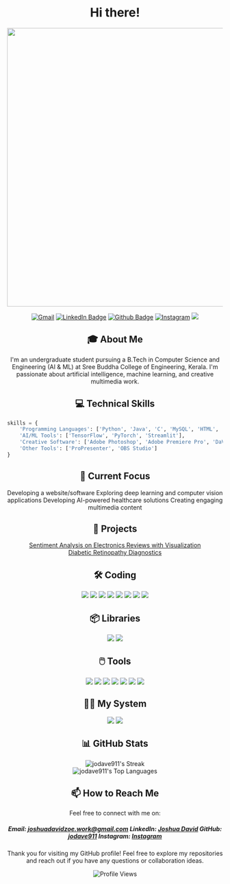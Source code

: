 # <div align="center">Hi there!</div>

<div align="center">
  <img src="https://i.giphy.com/media/v1.Y2lkPTc5MGI3NjExZTR0M2c0Y29uNmRsZWxpOHU2dnVpM2pub3g5NnRqNHoxcnM1dXdvOCZlcD12MV9pbnRlcm5hbF9naWZfYnlfaWQmY3Q9Zw/6ZtPDJr6mto5sCydfw/giphy.gif" width='650'/>
</div>

<div align="center">
  
[![Gmail](https://img.shields.io/badge/Gmail-8A2BE2?style=flat&logo=Gmail&logoColor=white)](mailto:joshuadavidzoe.work@gmail.com)
[![LinkedIn Badge](https://img.shields.io/badge/-LinkedIn-0077B5?style=flat&logo=Linkedin&logoColor=white&link=https://www.linkedin.com/in/joshua-david-4b658821b/)](https://www.linkedin.com/in/joshua-david-4b658821b/)
[![Github Badge](https://img.shields.io/badge/-Github-242A2D?style=flat&logo=Github&logoColor=white&link=https://github.com/jodave911/)](https://github.com/jodave911/)
[![Instagram](https://img.shields.io/badge/-Instagram-D42F8A?style=flat&logo=instagram&logoColor=white&link=https://www.instagram.com/_jo_dave_/)](https://www.instagram.com/_jo_dave_/)
![](https://komarev.com/ghpvc/?username=jodave911)
  
</div>

## <div align="center">🎓 About Me</div>

<div align="center"> I'm an undergraduate student pursuing a B.Tech in Computer Science and Engineering (AI & ML) at Sree Buddha College of Engineering, Kerala. I'm passionate about artificial intelligence, machine learning, and creative multimedia work. </div>



## <div align="center">💻 Technical Skills</div>

<div align="left">

```python
skills = {
    'Programming Languages': ['Python', 'Java', 'C', 'MySQL', 'HTML', 'CSS'],
    'AI/ML Tools': ['TensorFlow', 'PyTorch', 'Streamlit'],
    'Creative Software': ['Adobe Photoshop', 'Adobe Premiere Pro', 'DaVinci Resolve', 'Blender'],
    'Other Tools': ['ProPresenter', 'OBS Studio']
}
```
</div>



## <div align="center">🔭 Current Focus</div>
<div align="center">
Developing a website/software
Exploring deep learning and computer vision applications
Developing AI-powered healthcare solutions
Creating engaging multimedia content
</div>

## <div align="center">🚀 Projects</div>

<div align="center">

[Sentiment Analysis on Electronics Reviews with Visualization](https://github.com/jodave911/Sentiment-Analysis-using-Amazon-Electronic-Reviews) <br>
[Diabetic Retinopathy Diagnostics](https://github.com/jodave911/Diabetic-Retinopathy-Diagnostics)

</div>

## <div align="center">🛠️ Coding </div>

<div align="center">

![](https://img.shields.io/badge/HTML-239120?style=for-the-badge&logo=html5&logoColor=white)
![](https://img.shields.io/badge/PHP-777BB4?style=for-the-badge&logo=php&logoColor=white)
![](https://img.shields.io/badge/CSS-239120?&style=for-the-badge&logo=css3&logoColor=white)
![](https://img.shields.io/badge/Markdown-000000?style=for-the-badge&logo=markdown&logoColor=white)
![](https://img.shields.io/badge/Java-ED8B00?style=for-the-badge&logo=openjdk&logoColor=white)
![](https://img.shields.io/badge/C-00599C?style=for-the-badge&logo=c&logoColor=white)
![](https://img.shields.io/badge/MySQL-00000F?style=for-the-badge&logo=mysql&logoColor=white)
![](https://img.shields.io/badge/Python-3776AB?style=for-the-badge&logo=python&logoColor=white)
</div>

## <div align="center">📦 Libraries </div>

<div align="center">

![](https://img.shields.io/badge/TensorFlow-FF6F00?style=for-the-badge&logo=tensorflow&logoColor=white)
![](https://img.shields.io/badge/PyTorch-EE4C2C?style=for-the-badge&logo=pytorch&logoColor=white)
</div>

## <div align='center'>🖱️ Tools </div>

<div align='center'>

![](https://img.shields.io/badge/blender-%23F5792A.svg?style=for-the-badge&logo=blender&logoColor=white)
![](https://img.shields.io/badge/Adobe%20Lightroom-31A8FF?style=for-the-badge&logo=Adobe%20Lightroom&logoColor=white)
![](https://img.shields.io/badge/Adobe-Photoshop-31A8FF?style=for-the-badge&logo=Adobe-Photoshop&logoColor=white)
![](https://img.shields.io/badge/Adobe-Premiere%20Pro-9999FF?style=for-the-badge&logo=Adobe-Premiere%20Pro&logoColor=white)
![](https://img.shields.io/badge/Colab-F9AB00?style=for-the-badge&logo=googlecolab&color=525252)
![](https://img.shields.io/badge/Visual_Studio_Code-0078D4?style=for-the-badge&logo=visual%20studio%20code&logoColor=white)
![](https://img.shields.io/badge/NeoVim-%2357A143.svg?&style=for-the-badge&logo=neovim&logoColor=white)
</div>

## <div align="center">🧑‍💻️ My System </div>

<div align="center">

![](https://img.shields.io/badge/Intel-Core_i7_8th-0071C5?style=for-the-badge&logo=intel&logoColor=white)
![](https://img.shields.io/badge/Windows-LENOVO_ThinkPad_t480-0078D6?style=for-the-badge&logo=windows&logoColor=white)
</div>


## <div align="center">📊 GitHub Stats</div>

<div align="center">
    
![jodave911's Streak](https://github-readme-streak-stats.herokuapp.com/?user=jodave911&theme=default&hide_border=true)  
![jodave911's Top Languages](https://github-readme-stats.vercel.app/api/top-langs/?username=jodave911&theme=default&show_icons=true&hide_border=true&layout=compact)

</div>


 

## <div align="center">📫 How to Reach Me</div>
<div align="center"> 

Feel free to connect with me on:
##### Email: [joshuadavidzoe.work@gmail.com](mailto:joshuadavidzoe.work@gmail.com) LinkedIn: [Joshua David](https://www.linkedin.com/in/joshua-david-4b658821b/)  GitHub: [jodave911](https://github.com/jodave911) Instagram: [Instagram](https://www.instagram.com/_jo_dave_/) 

<p> 
Thank you for visiting my GitHub profile! Feel free to explore my repositories and reach out if you have any questions or collaboration ideas.
</p>
</div> 

<div align="center"> 

<img src="https://komarev.com/ghpvc/?username=jodave911&style=flat-square&color=blue" alt="Profile Views"/> 
 
</div>

